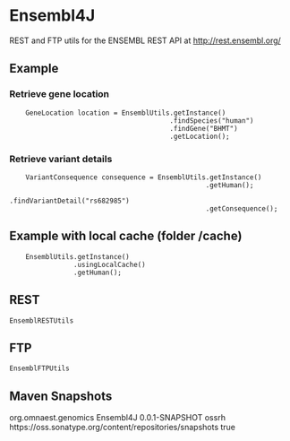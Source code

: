 # Ensembl4J
REST and FTP utils for the ENSEMBL REST API at http://rest.ensembl.org/

## Example
### Retrieve gene location

		GeneLocation location = EnsemblUtils.getInstance()
											.findSpecies("human")
											.findGene("BHMT")
											.getLocation();
											
### Retrieve variant details											
        VariantConsequence consequence = EnsemblUtils.getInstance()
													 .getHuman();
													 .findVariantDetail("rs682985")
													 .getConsequence();									
		
## Example with local cache (folder /cache)
		EnsemblUtils.getInstance()
					.usingLocalCache()
					.getHuman();
					
## REST

	EnsemblRESTUtils

## FTP

	EnsemblFTPUtils

## Maven Snapshots

<dependency>
  <groupId>org.omnaest.genomics</groupId>
  <artifactId>Ensembl4J</artifactId>
  <version>0.0.1-SNAPSHOT</version>
</dependency>

<repositories>
	<repository>
		<id>ossrh</id>
		<url>https://oss.sonatype.org/content/repositories/snapshots</url>
		<snapshots>
			<enabled>true</enabled>
		</snapshots>
	</repository>
</repositories>
